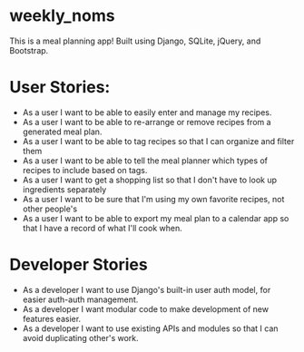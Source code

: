 # weekly_noms

This is a meal planning app! Built using Django, SQLite, jQuery, and Bootstrap.

# User Stories:
* As a user I want to be able to easily enter and manage my recipes.
* As a user I want to be able to re-arrange or remove recipes from a generated meal plan.
* As a user I want to be able to tag recipes so that I can organize and filter them
* As a user I want to be able to tell the meal planner which types of recipes to include based on tags.
* As a user I want to get a shopping list so that I don't have to look up ingredients separately
* As a user I want to be sure that I'm using my own favorite recipes, not other people's
* As a user I want to be able to export my meal plan to a calendar app so that I have a record of what I'll cook when.

# Developer Stories
* As a developer I want to use Django's built-in user auth model, for easier auth-auth management.
* As a developer I want modular code to make development of new features easier.
* As a developer I want to use existing APIs and modules so that I can avoid duplicating other's work.

